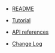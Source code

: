 - [README](/heta-simulator/)

- [Tutorial](/heta-simulator/tutorial.md)
- [API references](/heta-simulator/api-references.md)
- [Change Log](/heta-simulator/CHANGELOG.md)
